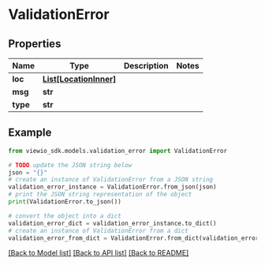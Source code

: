 # ValidationError


## Properties

Name | Type | Description | Notes
------------ | ------------- | ------------- | -------------
**loc** | [**List[LocationInner]**](LocationInner.md) |  |
**msg** | **str** |  |
**type** | **str** |  |

## Example

```python
from viewio_sdk.models.validation_error import ValidationError

# TODO update the JSON string below
json = "{}"
# create an instance of ValidationError from a JSON string
validation_error_instance = ValidationError.from_json(json)
# print the JSON string representation of the object
print(ValidationError.to_json())

# convert the object into a dict
validation_error_dict = validation_error_instance.to_dict()
# create an instance of ValidationError from a dict
validation_error_from_dict = ValidationError.from_dict(validation_error_dict)
```
[[Back to Model list]](../README.md#documentation-for-models) [[Back to API list]](../README.md#documentation-for-api-endpoints) [[Back to README]](../README.md)
